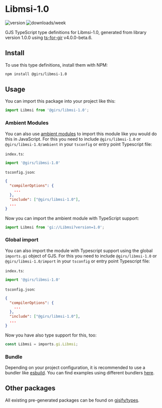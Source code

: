 
# Libmsi-1.0

![version](https://img.shields.io/npm/v/@girs/libmsi-1.0)
![downloads/week](https://img.shields.io/npm/dw/@girs/libmsi-1.0)


GJS TypeScript type definitions for Libmsi-1.0, generated from library version 1.0.0 using [ts-for-gir](https://github.com/gjsify/ts-for-gir) v4.0.0-beta.6.


## Install

To use this type definitions, install them with NPM:
```bash
npm install @girs/libmsi-1.0
```

## Usage

You can import this package into your project like this:
```ts
import Libmsi from '@girs/libmsi-1.0';
```

### Ambient Modules

You can also use [ambient modules](https://github.com/gjsify/ts-for-gir/tree/main/packages/cli#ambient-modules) to import this module like you would do this in JavaScript.
For this you need to include `@girs/libmsi-1.0` or `@girs/libmsi-1.0/ambient` in your `tsconfig` or entry point Typescript file:

`index.ts`:
```ts
import '@girs/libmsi-1.0'
```

`tsconfig.json`:
```json
{
  "compilerOptions": {
    ...
  },
  "include": ["@girs/libmsi-1.0"],
  ...
}
```

Now you can import the ambient module with TypeScript support: 

```ts
import Libmsi from 'gi://Libmsi?version=1.0';
```

### Global import

You can also import the module with Typescript support using the global `imports.gi` object of GJS.
For this you need to include `@girs/libmsi-1.0` or `@girs/libmsi-1.0/import` in your `tsconfig` or entry point Typescript file:

`index.ts`:
```ts
import '@girs/libmsi-1.0'
```

`tsconfig.json`:
```json
{
  "compilerOptions": {
    ...
  },
  "include": ["@girs/libmsi-1.0"],
  ...
}
```

Now you have also type support for this, too:

```ts
const Libmsi = imports.gi.Libmsi;
```

### Bundle

Depending on your project configuration, it is recommended to use a bundler like [esbuild](https://esbuild.github.io/). You can find examples using different bundlers [here](https://github.com/gjsify/ts-for-gir/tree/main/examples).

## Other packages

All existing pre-generated packages can be found on [gjsify/types](https://github.com/gjsify/types).

